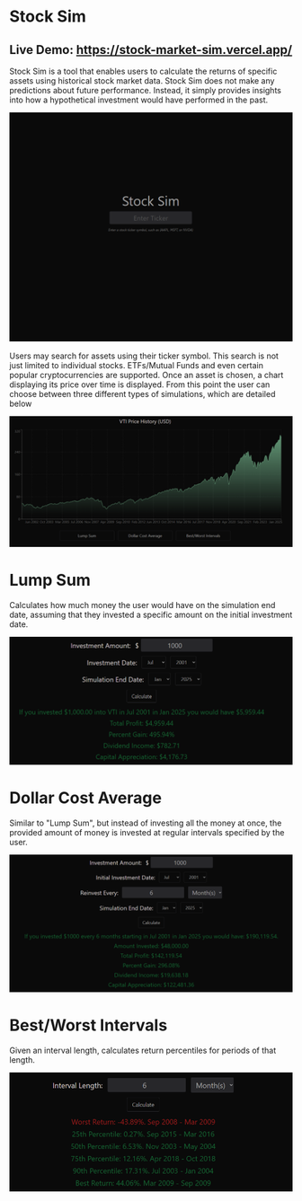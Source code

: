 # Stock Sim
## Live Demo: https://stock-market-sim.vercel.app/ 

Stock Sim is a tool that enables users to calculate the returns of specific assets using historical stock market data. Stock Sim does not make any predictions about future performance. Instead, it simply provides insights into how a hypothetical investment would have performed in the past.

![image](assets/main.png)

Users may search for assets using their ticker symbol. This search is not just limited to individual stocks. ETFs/Mutual Funds and even certain popular cryptocurrencies are supported. Once an asset is chosen, a chart displaying its price over time is displayed. From this point the user can choose between three different types of simulations, which are detailed below

![image](assets/priceHistory.png)

# Lump Sum
Calculates how much money the user would have on the simulation end date, assuming that they invested a specific amount on the initial investment date.

![image](assets/lumpSum.png)

# Dollar Cost Average
Similar to "Lump Sum", but instead of investing all the money at once, the provided amount of money is invested at regular intervals specified by the user. 

![image](assets/dca.png)

# Best/Worst Intervals
Given an interval length, calculates return percentiles for periods of that length. 

![image](assets/intervals.png)
